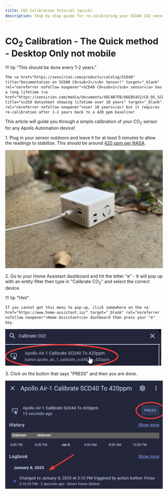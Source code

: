 ```yaml
---
title: CO2 Calibration Tutorial (quick)
description: Step by step guide for re-calibrating your SCD40 CO2 sensor
---
```

# CO<sub>2</sub> Calibration - The Quick method - Desktop Only not mobile

!!! tip "This should be done every 1-2 years."

    The <a href="https://sensirion.com/products/catalog/SCD40" title="Documentation on SCD40 CO<sub>2</sub> Sensor!" target="_blank" rel="noreferrer nofollow noopener">SCD40 CO<sub>2</sub> sensor</a> has a long lifetime (<a href="https://sensirion.com/media/documents/48C4B7FB/66E05452/CD_DS_SCD4x_Datasheet_D1.pdf" title="scd10 datasheet showing lifetime over 10 years" target="_blank" rel="noreferrer nofollow noopener">over 10 years</a>) but it requires re-calibration after 1-2 years back to a 420 ppm baseline!

This article will guide you through a simple calibration of your CO<sub>2</sub> sensor for any Apollo Automation device!

1\. Plug in your sensor outdoors and leave it for at least 5 minutes to allow the readings to stabilize. This should be around <a href="https://climate.nasa.gov/vital-signs/carbon-dioxide/?intent=121" title="NASA CO<sub>2</sub> levels" target="_blank" rel="noreferrer nofollow noopener">420 ppm per NASA</a>.

![](assets/air-1-co2-calibration-portrait-quick-pic-3.jpg)

2\. Go to your Home Assistant dashboard and hit the letter "e" - It will pop up with an entity filter then type in "Calibrate CO<sub>2</sub>" and select the correct device.

!!! tip "Hint"

    If you cannot get this menu to pop-up, click somewhere on the <a href="https://www.home-assistant.io/" target="_blank" rel="noreferrer nofollow noopener">Home Assistant</a> dashboard then press your "e" key.

![Image of popup with CO2 calibration choice circled in red](assets/co2-calibration-quick-pic-1.png)

3\. Click on the button that says "PRESS" and then you are done.

![Image of popup with CO2 calibration press button circled in red](assets/co2-calibration-quick-pic-2.png)